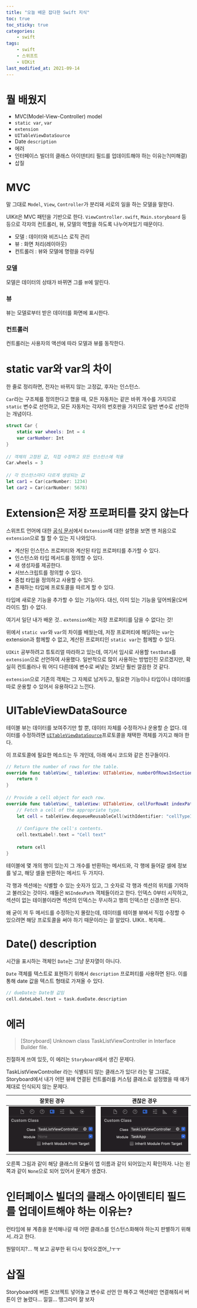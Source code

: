 ```yaml
---
title: "오늘 배운 잡다한 Swift 지식"
toc: true
toc_sticky: true
categories:
    - swift
tags:
    - swift
    - 스위프트
    - UIKit
last_modified_at: 2021-09-14
---
```


# 뭘 배웠지

- MVC(Model-View-Controller) model
- `static var`, `var`
- `extension`
- `UITableViewDataSource`
- Date `description`
- 에러
- 인터페이스 빌더의 클래스 아이덴티티 필드를 업데이트해야 하는 이유는?(미해결)
- 삽질

# MVC

말 그대로 `Model`, `View`, `Controller`가 분리돼 서로의 일을 하는 모델을 말한다.

UIKit은 MVC 패턴을 기반으로 한다. `ViewController.swift`, `Main.storyboard` 등등으로 각자의 컨트롤러, 뷰, 모델의 역할을 하도록 나누어져있기 때문이다.

- 모델 : 데이터와 비즈니스 로직 관리
- 뷰 : 화면 처리(레이아웃)
- 컨트롤러 : 뷰와 모델에 명령을 라우팅

### 모델

모델은 데이터의 상태가 바뀌면 그를 `뷰`에 알린다.

### 뷰

뷰는 모델로부터 받은 데이터를 화면에 표시한다.

### 컨트롤러

컨트롤러는 사용자의 액션에 따라 모델과 뷰를 동작한다.


# static var와 var의 차이

한 줄로 정리하면, 전자는 바뀌지 않는 고정값, 후자는 인스턴스.

`Car`라는 구조체를 정의한다고 했을 때, 모든 자동차는 같은 바퀴 개수를 가지므로 `static` 변수로 선언하고, 모든 자동차는 각자의 번호판을 가지므로 일반 변수로 선언하는 개념이다.

```swift
struct Car {
	static var wheels: Int = 4
	var carNumber: Int
}

// 객체의 고정된 값, 직접 수정하고 모든 인스턴스에 적용
Car.wheels = 3

// 각 인스턴스마다 다르게 생성되는 값
let car1 = Car(carNumber: 1234)
let car2 = Car(carNumber: 5678)
```


# Extension은 저장 프로퍼티를 갖지 않는다

스위프트 언어에 대한 [공식 문서](https://docs.swift.org/swift-book/LanguageGuide/Extensions.html)에서 `Extension`에 대한 설명을 보면 맨 처음으로 `extension`으로 뭘 할 수 있는 지 나와있다.

- 계산된 인스턴스 프로퍼티와 계산된 타입 프로퍼티를 추가할 수 있다.
- 인스턴스와 타입 메서드를 정의할 수 있다.
- 새 생성자를 제공한다.
- 서브스크립트를 정의할 수 있다.
- 중첩 타입을 정의하고 사용할 수 있다.
- 존재하는 타입에 프로토콜을 따르게 할 수 있다.

타입에 새로운 기능을 추가할 수 있는 기능이다. 대신, 이미 있는 기능을 덮어씌울(오버라이드 할) 수 없다.

여기서 일단 내가 배운 것.. `extension`에는 저장 프로퍼티를 담을 수 없다는 것!

위에서 `static var`와 `var`의 차이를 배웠는데, 저장 프로퍼티에 해당하는 `var`는 extension과 함께할 수 없고, 계산된 프로퍼티인 `static var`는 함께할 수 있다.

`UIKit` 공부하려고 튜토리얼 따라하고 있는데, 여기서 임시로 사용할 `testData`를 `extension`으로 선언하여 사용했다. 일반적으로 많이 사용하는 방법인진 모르겠지만, 확실히 컨트롤러나 뭐 어디 다른데에 변수로 써넣는 것보단 훨씬 깔끔한 것 같다.

`extension`으로 기존의 객체는 그 자체로 남겨두고, 필요한 기능이나 타입이나 데이터를 따로 운용할 수 있어서 유용하다고 느낀다.


# UITableViewDataSource

테이블 뷰는 데이터를 보여주기만 할 뿐, 데이터 자체를 수정하거나 운용할 순 없다. 데이터를 수정하려면 [`UITableViewDataSource`](https://developer.apple.com/documentation/uikit/uitableviewdatasource)프로토콜을 채택한 객체를 가지고 해야 한다.

이 프로토콜에 필요한 메소드는 두 개인데, 아래 예시 코드와 같은 친구들이다.

```swift
// Return the number of rows for the table.
override func tableView(_ tableView: UITableView, numberOfRowsInSection section: Int) -> Int {
	return 0
}

// Provide a cell object for each row.
override func tableView(_ tableView: UITableView, cellForRowAt indexPath: IndexPath) -> UITableViewCell {
	// Fetch a cell of the appropriate type.
	let cell = tableView.dequeueReusableCell(withIdentifier: "cellTypeIdentifier", for: indexPath)

	// Configure the cell's contents.
	cell.textLabel!.text = "Cell text"

	return cell
}
```

테이블에 몇 개의 행이 있는지 그 개수를 반환하는 메서드와, 각 행에 들어갈 셀에 정보를 넣고, 해당 셀을 반환하는 메서드 두 가지다.

각 행과 섹션에는 식별할 수 있는 숫자가 있고, 그 숫자로 각 행과 섹션의 위치를 기억하고 불러오는 것이다. 얘들은 `NSIndexPath` 객체들이라고 한다. 인덱스 0부터 시작하고, 섹션이 없는 테이블이라면 섹션의 인덱스는 무시하고 행의 인덱스만 신경쓰면 된다.

왜 굳이 저 두 메서드를 수정하는지 몰랐는데, 데이터를 테이블 뷰에서 직접 수정할 수 있으려면 해당 프로토콜을 써야 하기 때문이라는 걸 알았다. UIKit.. 복자패..


# Date() description

시간을 표시하는 객체인 `Date`는 그냥 문자열이 아니다.

`Date` 객체를 텍스트로 표현하기 위해서 `description` 프로퍼티를 사용하면 된다. 이를 통해 date 값을 텍스트 형태로 가져올 수 있다.

```swift
// dueDate는 Date형 값임
cell.dateLabel.text = task.dueDate.description
```


# 에러

> [Storyboard] Unknown class TaskListViewController in Interface Builder file.

친절하게 쓰여 있듯, 이 에러는 `Storyboard`에서 생긴 문제다.

TaskListViewController 라는 식별되지 않는 클래스가 있다! 라는 말 그대로, Storyboard에서 내가 어떤 뷰에 연결된 컨트롤러를 커스텀 클래스로 설정했을 때 얘가 제대로 인식되지 않는 문제다.

잘못된 경우                                   | 괜찮은 경우
------------------------------------------ | ------------------------------------------
![alt](/assets/images/all/s-error-not.png) | ![alt](/assets/images/all/s-error-ok.png)


오른쪽 그림과 같이 해당 클래스의 모듈이 앱 이름과 같이 되어있는지 확인하자. 나는 왼쪽과 같이 `None`으로 되어 있어서 문제가 생겼다.


# 인터페이스 빌더의 클래스 아이덴티티 필드를 업데이트해야 하는 이유는?

런타임에 뷰 계층을 분석해나갈 때 어떤 클래스를 인스턴스화해야 하는지 판별하기 위해서..라고 한다.

뭔말이지?... 책 보고 공부한 뒤 다시 찾아오겠어,,!ㅜㅜ


# 삽질

Storyboard에 버튼 오브젝트 넣어놓고 변수로 선언 안 해주고 액션에만 연결해줘서 버튼이 안 눌렸다... 낄낄... 땡그라미 잘 보자